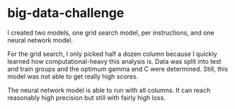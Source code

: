 # big-data-challenge

I created two models, one grid search model, per instructions, and one neural network model.

For the grid search, I only picked half a dozen column because I quickly learned how computational-heavy this analysis is.
Data was split into test and train groups and the optimum gamma and C were determined.
Still, this model was not able to get really high scores.

The neural network model is able to run with all columns. It can reach reasonably high precision but still with fairly high loss. 
